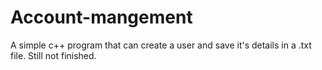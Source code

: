 # Account-mangement
A simple c++ program that can create a user and save it's details in a .txt file.  Still not finished.
